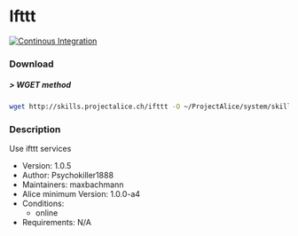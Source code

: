 # Ifttt

[![Continous Integration](https://gitlab.com/project-alice-assistant/skills/skill_Ifttt/badges/master/pipeline.svg)](https://gitlab.com/project-alice-assistant/skills/skill_Ifttt/pipelines/latest)

### Download

##### > WGET method
```bash
wget http://skills.projectalice.ch/ifttt -O ~/ProjectAlice/system/skillInstallTickets/Ifttt.install
```

### Description
Use ifttt services

- Version: 1.0.5
- Author: Psychokiller1888
- Maintainers: maxbachmann
- Alice minimum Version: 1.0.0-a4
- Conditions:
  - online
- Requirements: N/A
